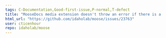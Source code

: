 ```yaml
---
tags: C-Documentation,Good-first-issue,P-normal,T-defect
title: "MooseDocs media extension doesn't throw an error if there is a syntax issue in an option"
html_url: "https://github.com/idaholab/moose/issues/23763"
user: cticenhour
repo: idaholab/moose
---
```


